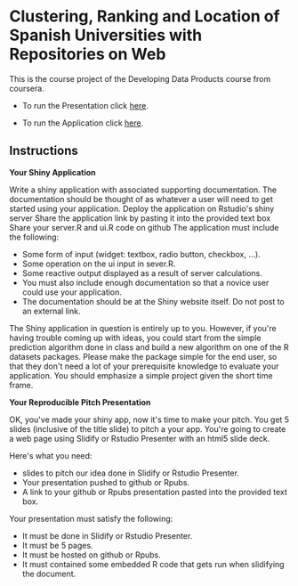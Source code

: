 
# Clustering, Ranking and Location of Spanish Universities with Repositories on Web

This is the course project of the Developing Data Products course from coursera.

- To run the Presentation click [here](https://rpubs.com/karmine/ddp_course_project).

- To run the Application click [here](https://scontador.shinyapps.io/ddp_course_project/).

## Instructions

**Your Shiny Application**

Write a shiny application with associated supporting documentation. The documentation should be thought of as whatever a user will need to get started using your application.
Deploy the application on Rstudio's shiny server
Share the application link by pasting it into the provided text box
Share your server.R and ui.R code on github
The application must include the following:

- Some form of input (widget: textbox, radio button, checkbox, ...).
- Some operation on the ui input in sever.R.
- Some reactive output displayed as a result of server calculations.
- You must also include enough documentation so that a novice user could use your application.
- The documentation should be at the Shiny website itself. Do not post to an external link.

The Shiny application in question is entirely up to you. However, if you're having trouble coming up with ideas, you could start from the simple prediction algorithm done in class and build a new algorithm on one of the R datasets packages. Please make the package simple for the end user, so that they don't need a lot of your prerequisite knowledge to evaluate your application. You should emphasize a simple project given the short time frame.

**Your Reproducible Pitch Presentation**

OK, you've made your shiny app, now it's time to make your pitch. You get 5 slides (inclusive of the title slide) to pitch a your app. You're going to create a web page using Slidify or Rstudio Presenter with an html5 slide deck.

Here's what you need:

-  slides to pitch our idea done in Slidify or Rstudio Presenter.
- Your presentation pushed to github or Rpubs.
- A link to your github or Rpubs presentation pasted into the provided text box.

Your presentation must satisfy the following:

- It must be done in Slidify or Rstudio Presenter.
- It must be 5 pages.
- It must be hosted on github or Rpubs.
- It must contained some embedded R code that gets run when slidifying the document.
